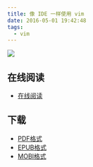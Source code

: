 ```yaml
---
title: 像 IDE 一样使用 vim
date: 2016-05-01 19:42:48
tags:
  - vim
---
```


![](https://ek8whxe.cloudimg.io/s/width/226/https://www.gitbook.com/cover/book/wizardforcel/use-vim-as-ide.jpg)

<!--more-->

## 在线阅读 ##

+ [在线阅读](https://www.gitbook.com/book/wizardforcel/use-vim-as-ide/details)

## 下载 ##

+ [PDF格式](https://www.gitbook.com/download/pdf/book/wizardforcel/use-vim-as-ide)
+ [EPUB格式](https://www.gitbook.com/download/epub/book/wizardforcel/use-vim-as-ide)
+ [MOBI格式](https://www.gitbook.com/download/mobi/book/wizardforcel/use-vim-as-ide)
